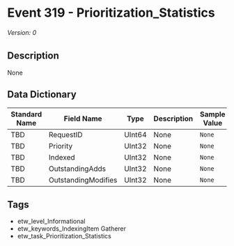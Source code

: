 # Event 319 - Prioritization_Statistics
###### Version: 0

## Description
None

## Data Dictionary
|Standard Name|Field Name|Type|Description|Sample Value|
|---|---|---|---|---|
|TBD|RequestID|UInt64|None|`None`|
|TBD|Priority|UInt32|None|`None`|
|TBD|Indexed|UInt32|None|`None`|
|TBD|OutstandingAdds|UInt32|None|`None`|
|TBD|OutstandingModifies|UInt32|None|`None`|

## Tags
* etw_level_Informational
* etw_keywords_IndexingItem Gatherer
* etw_task_Prioritization_Statistics